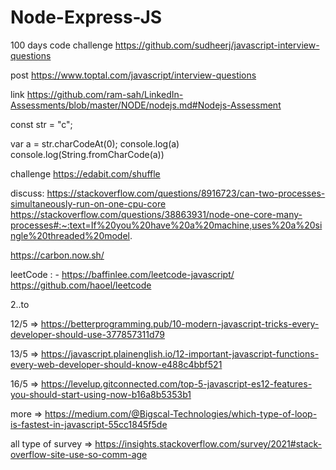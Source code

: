 # Node-Express-JS
100 days code challenge
https://github.com/sudheerj/javascript-interview-questions

post
https://www.toptal.com/javascript/interview-questions

link
https://github.com/ram-sah/LinkedIn-Assessments/blob/master/NODE/nodejs.md#Nodejs-Assessment


const str = "c";

var a = str.charCodeAt(0);
console.log(a)
console.log(String.fromCharCode(a))

challenge
https://edabit.com/shuffle


discuss:
https://stackoverflow.com/questions/8916723/can-two-processes-simultaneously-run-on-one-cpu-core
https://stackoverflow.com/questions/38863931/node-one-core-many-processes#:~:text=If%20you%20have%20a%20machine,uses%20a%20single%20threaded%20model.



https://carbon.now.sh/


leetCode : - https://baffinlee.com/leetcode-javascript/
https://github.com/haoel/leetcode


2..to


12/5 => https://betterprogramming.pub/10-modern-javascript-tricks-every-developer-should-use-377857311d79

13/5 => https://javascript.plainenglish.io/12-important-javascript-functions-every-web-developer-should-know-e488c4bbf521

16/5 => https://levelup.gitconnected.com/top-5-javascript-es12-features-you-should-start-using-now-b16a8b5353b1

more => https://medium.com/@Bigscal-Technologies/which-type-of-loop-is-fastest-in-javascript-55cc1845f5de

all type of survey   => https://insights.stackoverflow.com/survey/2021#stack-overflow-site-use-so-comm-age
